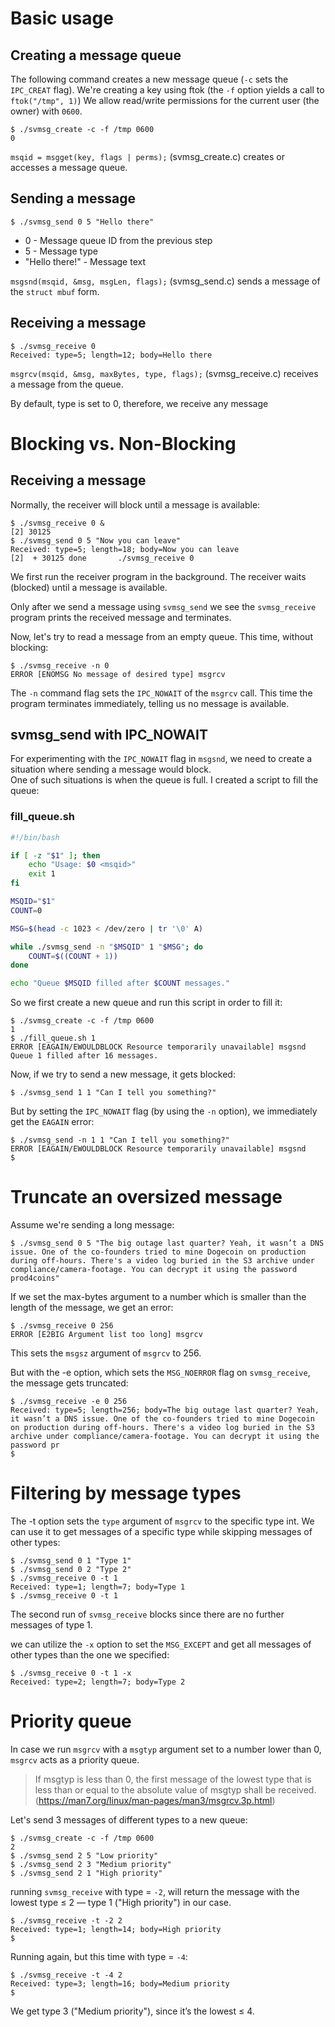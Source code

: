 # Basic usage

## Creating a message queue
The following command creates a new message queue (`-c` sets the `IPC_CREAT` flag). We're creating a key using ftok (the `-f` option yields a call to `ftok("/tmp", 1)`)
We allow read/write permissions for the current user (the owner) with `0600`.
```
$ ./svmsg_create -c -f /tmp 0600
0
```

`msqid = msgget(key, flags | perms);` (svmsg_create.c) creates or accesses a message queue.

## Sending a message

```
$ ./svmsg_send 0 5 "Hello there"
```
* 0 - Message queue ID from the previous step
* 5 - Message type
* "Hello there!" - Message text

`msgsnd(msqid, &msg, msgLen, flags);` (svmsg_send.c) sends a message of the `struct mbuf` form.

## Receiving a message
```
$ ./svmsg_receive 0             
Received: type=5; length=12; body=Hello there
```

`msgrcv(msqid, &msg, maxBytes, type, flags);` (svmsg_receive.c) receives a message from the queue.

By default, type is set to 0, therefore, we receive any message


# Blocking vs. Non-Blocking

## Receiving a message
Normally, the receiver will block until a message is available:
```
$ ./svmsg_receive 0 &
[2] 30125
$ ./svmsg_send 0 5 "Now you can leave"
Received: type=5; length=18; body=Now you can leave
[2]  + 30125 done       ./svmsg_receive 0

```

We first run the receiver program in the background. The receiver waits (blocked) until a message is available.

Only after we send a message using `svmsg_send` we see the `svmsg_receive` program prints the received message and terminates.

Now, let's try to read a message from an empty queue. This time, without blocking:
```
$ ./svmsg_receive -n 0                
ERROR [ENOMSG No message of desired type] msgrcv
```
The `-n` command flag sets the `IPC_NOWAIT` of the `msgrcv` call. This time the program terminates immediately, telling us no message is available.

## svmsg_send with IPC_NOWAIT
For experimenting with the `IPC_NOWAIT` flag in `msgsnd`, we need to create a situation where sending a message would block.<br/>
One of such situations is when the queue is full. I created a script to fill the queue:

### fill_queue.sh
```bash
#!/bin/bash

if [ -z "$1" ]; then
    echo "Usage: $0 <msqid>"
    exit 1
fi

MSQID="$1"
COUNT=0

MSG=$(head -c 1023 < /dev/zero | tr '\0' A)

while ./svmsg_send -n "$MSQID" 1 "$MSG"; do
    COUNT=$((COUNT + 1))
done

echo "Queue $MSQID filled after $COUNT messages."

```

So we first create a new queue and run this script in order to fill it:
```
$ ./svmsg_create -c -f /tmp 0600
1
$ ./fill_queue.sh 1
ERROR [EAGAIN/EWOULDBLOCK Resource temporarily unavailable] msgsnd
Queue 1 filled after 16 messages.
```

Now, if we try to send a new message, it gets blocked:
```
$ ./svmsg_send 1 1 "Can I tell you something?"
```

But by setting the `IPC_NOWAIT` flag (by using the `-n` option), we immediately get the `EAGAIN` error:
```
$ ./svmsg_send -n 1 1 "Can I tell you something?"
ERROR [EAGAIN/EWOULDBLOCK Resource temporarily unavailable] msgsnd
$
```

# Truncate an oversized message
Assume we're sending a long message:
```
$ ./svmsg_send 0 5 "The big outage last quarter? Yeah, it wasn’t a DNS issue. One of the co-founders tried to mine Dogecoin on production during off-hours. There's a video log buried in the S3 archive under compliance/camera-footage. You can decrypt it using the password prod4coins"
```

If we set the max-bytes argument to a number which is smaller than the length of the message, we get an error:
```
$ ./svmsg_receive 0 256
ERROR [E2BIG Argument list too long] msgrcv
```
This sets the `msgsz` argument of `msgrcv` to 256.

But with the -e option, which sets the `MSG_NOERROR` flag on `svmsg_receive`, the message gets truncated:
```
$ ./svmsg_receive -e 0 256
Received: type=5; length=256; body=The big outage last quarter? Yeah, it wasn’t a DNS issue. One of the co-founders tried to mine Dogecoin on production during off-hours. There's a video log buried in the S3 archive under compliance/camera-footage. You can decrypt it using the password pr
$
```

# Filtering by message types
The -t option sets the `type` argument of `msgrcv` to the specific type int. We can use it to get messages of a specific type while skipping messages of other types:
```
$ ./svmsg_send 0 1 "Type 1"                         
$ ./svmsg_send 0 2 "Type 2"
$ ./svmsg_receive 0 -t 1                            
Received: type=1; length=7; body=Type 1
$ ./svmsg_receive 0 -t 1
```
The second run of `svmsg_receive` blocks since there are no further messages of type 1.

we can utilize the `-x` option to set the `MSG_EXCEPT` and get all messages of other types than the one we specified:
```
$ ./svmsg_receive 0 -t 1 -x
Received: type=2; length=7; body=Type 2
```

# Priority queue
In case we run `msgrcv` with a `msgtyp` argument set to a number lower than 0, `msgrcv` acts as a priority queue.

> If msgtyp is less than 0, the first message of the lowest type that is less than or equal to the absolute value of msgtyp shall be received.
(https://man7.org/linux/man-pages/man3/msgrcv.3p.html)


Let's send 3 messages of different types to a new queue:
```
$ ./svmsg_create -c -f /tmp 0600                 
2
$ ./svmsg_send 2 5 "Low priority"       
$ ./svmsg_send 2 3 "Medium priority"
$ ./svmsg_send 2 1 "High priority"
```

running `svmsg_receive` with type = `-2`, will return the message with the lowest type ≤ 2 — type 1 ("High priority") in our case.


```
$ ./svmsg_receive -t -2 2
Received: type=1; length=14; body=High priority
$
```

Running again, but this time with type = `-4`:
```
$ ./svmsg_receive -t -4 2
Received: type=3; length=16; body=Medium priority
$
```
We get type 3 ("Medium priority"), since it’s the lowest ≤ 4.

